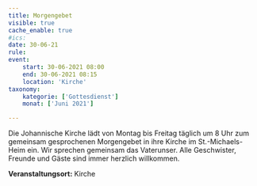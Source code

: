```yaml
---
title: Morgengebet
visible: true
cache_enable: true
#ics: 
date: 30-06-21
rule: 
event:
	start: 30-06-2021 08:00
	end: 30-06-2021 08:15
	location: 'Kirche'
taxonomy:
	kategorie: ['Gottesdienst']
	monat: ['Juni 2021']

---
```

Die Johannische Kirche lädt von Montag bis Freitag täglich um 8 Uhr zum gemeinsam gesprochenen Morgengebet in ihre Kirche im St.-Michaels-Heim ein. Wir sprechen gemeinsam das Vaterunser. Alle Geschwister, Freunde und Gäste sind immer herzlich willkommen.



**Veranstaltungsort:** Kirche

